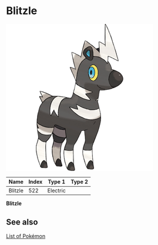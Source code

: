 # Blitzle


![Blitzle](images/522.png)

| **Name** | **Index** | **Type 1** | **Type 2** |
|----|----|----|----|
| Blitzle | 522 | Electric  |  |

**Blitzle** 

## See also

[List of Pokémon](../pokemon.md)
